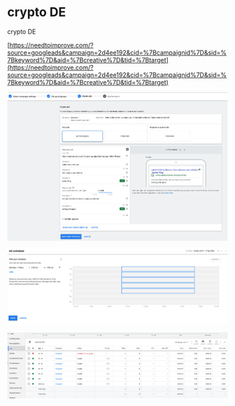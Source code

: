 # crypto DE

crypto DE

[https://needtoimprove.com/?source=googleads&campaign=2d4ee192&cid=%7Bcampaignid%7D&sid=%7Bkeyword%7D&aid=%7Bcreative%7D&tid=%7Btarget](https://needtoimprove.com/?source=googleads&campaign=2d4ee192&cid=%7Bcampaignid%7D&sid=%7Bkeyword%7D&aid=%7Bcreative%7D&tid=%7Btarget)

![Screen Shot 2020-02-03 at 12.08.06 AM.png](https://raw.githubusercontent.com/blackhatflow/storage/master/2020/02/03-00-09-40-Screen%20Shot%202020-02-03%20at%2012.08.06%20AM.png)

![Screen Shot 2020-02-03 at 12.09.25 AM.png](https://raw.githubusercontent.com/blackhatflow/storage/master/2020/02/03-00-09-32-Screen%20Shot%202020-02-03%20at%2012.09.25%20AM.png)

![Screen Shot 2020-02-03 at 12.11.16 AM.png](https://raw.githubusercontent.com/blackhatflow/storage/master/2020/02/03-00-11-23-Screen%20Shot%202020-02-03%20at%2012.11.16%20AM.png)

